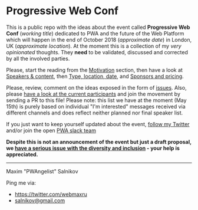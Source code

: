 # Progressive Web Conf

This is a public repo with the ideas about the event called **Progressive Web Conf** (_working title_) dedicated to PWA and the future of the Web Platform which will happen in the end of October 2018 (_approximate date_) in London, UK (_approximate location_). At the moment this is a collection of my *very opinionated* thoughts. They **need** to be validated, discussed and corrected by all the involved parties.

Please, start the reading from the [Motivation](https://github.com/webmaxru/progressive-web-conf/issues/3) section, then have a look at [Speakers & content](https://github.com/webmaxru/progressive-web-conf/issues/2), then [Type, location, date](https://github.com/webmaxru/progressive-web-conf/issues/1), and [Sponsors and pricing](https://github.com/webmaxru/progressive-web-conf/issues/4).


Please, review, comment on the ideas exposed in the form of [issues](https://github.com/webmaxru/progressive-web-conf/issues). Also, please [have a look at the current participants](https://github.com/webmaxru/progressive-web-conf/blob/master/PARTICIPANTS.md) and join the movement by sending a PR to this file! Please note: this list we have at the moment (May 15th) is purely based on individual "I'm interested" messages received via different channels and does reflect neither planned nor final speaker list.

If you just want to keep yourself updated about the event, [follow my Twitter](https://twitter.com/webmaxru) and/or join the open [PWA slack team](https://bit.ly/go-pwa-slack)

**Despite this is not an announcement of the event but just a draft proposal, we [have a serious issue with the diversity and inclusion](https://github.com/webmaxru/progressive-web-conf/issues/6) - your help is appreciated.**

---
Maxim "PWAngelist" Salnikov

Ping me via:
- https://twitter.com/webmaxru
- salnikov@gmail.com
